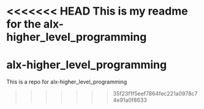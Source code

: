 <<<<<<< HEAD
This is my readme for the alx-higher_level_programming
=======
# alx-higher_level_programming
This is a repo for alx-higher_level_programming
>>>>>>> 35f23f1f5eef7864fec221a0978c74e91a0f8633
